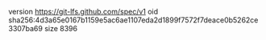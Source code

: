 version https://git-lfs.github.com/spec/v1
oid sha256:4d3a65e0167b1159e5ac6ae1107eda2d1899f7572f7deace0b5262ce3307ba69
size 8396
